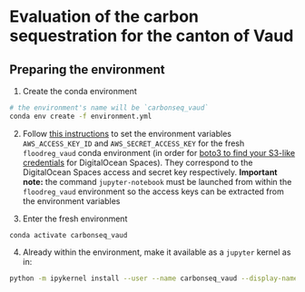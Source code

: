# Evaluation of the carbon sequestration for the canton of Vaud

## Preparing the environment

1. Create the conda environment

```bash
# the environment's name will be `carbonseq_vaud`
conda env create -f environment.yml
```

2. Follow [this instructions](https://conda.io/docs/user-guide/tasks/manage-environments.html#saving-environment-variables) to set the environment variables `AWS_ACCESS_KEY_ID` and `AWS_SECRET_ACCESS_KEY` for the fresh `floodreg_vaud` conda environment (in order for [boto3 to find your S3-like credentials](https://boto3.amazonaws.com/v1/documentation/api/latest/guide/configuration.html#configuring-credentials) for DigitalOcean Spaces). They correspond to the DigitalOcean Spaces access and secret key respectively. **Important note:** the command `jupyter-notebook` must be launched from within the `floodreg_vaud` environment so the access keys can be extracted from the environment variables

3. Enter the fresh environment

```
conda activate carbonseq_vaud
```

4. Already within the environment, make it available as a `jupyter` kernel as in:

```bash
python -m ipykernel install --user --name carbonseq_vaud --display-name "Python (carbonseq_vaud)"
```
